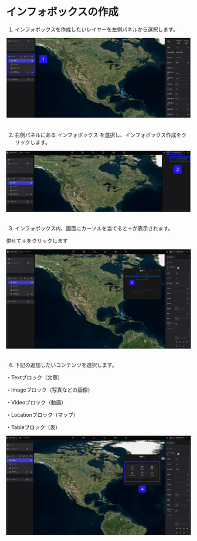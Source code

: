 # インフォボックスの作成

1. インフォボックスを作成したいレイヤーを左側パネルから選択します。

![Group_17.png](%E3%82%A4%E3%83%B3%E3%83%95%E3%82%A9%E3%83%9B%E3%82%99%E3%83%83%E3%82%AF%E3%82%B9%E3%81%AE%E4%BD%9C%E6%88%90%205a5f3498b7314639b0e70b8d2e4fb97a/Group_17.png)
<br>
<br>

2. 右側パネルにある インフォボックス を選択し、インフォボックス作成をクリックします。

![Group_18.png](%E3%82%A4%E3%83%B3%E3%83%95%E3%82%A9%E3%83%9B%E3%82%99%E3%83%83%E3%82%AF%E3%82%B9%E3%81%AE%E4%BD%9C%E6%88%90%205a5f3498b7314639b0e70b8d2e4fb97a/Group_18.png)
<br>
<br>

3. インフォボックス内、画面にカーソルを当てると＋が表示されます。

併せて＋をクリックします

![Group_23.png](%E3%82%A4%E3%83%B3%E3%83%95%E3%82%A9%E3%83%9B%E3%82%99%E3%83%83%E3%82%AF%E3%82%B9%E3%81%AE%E4%BD%9C%E6%88%90%205a5f3498b7314639b0e70b8d2e4fb97a/Group_23.png)
<br>
<br>

4. 下記の追加したいコンテンツを選択します。

・Textブロック（文章）

・Imageブロック（写真などの画像）

・Videoブロック（動画）

・Locationブロック（マップ）

・Tableブロック（表）

![Group_25.png](%E3%82%A4%E3%83%B3%E3%83%95%E3%82%A9%E3%83%9B%E3%82%99%E3%83%83%E3%82%AF%E3%82%B9%E3%81%AE%E4%BD%9C%E6%88%90%205a5f3498b7314639b0e70b8d2e4fb97a/Group_25.png)
    
